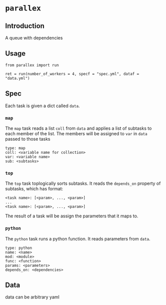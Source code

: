 # `parallex`
## Introduction
A queue with dependencies

## Usage

```
from parallex import run

ret = run(number_of_workers = 4, specf = "spec.yml", dataf = "data.yml")
```

## Spec
Each task is given a dict called `data`.

### `map`
The `map` task reads a list `coll` from `data` and applies a list of subtasks to each member of the list. The members will be assigned to `var` in `data` passed to those tasks

```
type: map
coll: <variable name for collection>
var: <variable name>
sub: <subtasks>
```

### `top`

The `top` task toplogically sorts subtasks. It reads the `depends_on` property of subtasks, which has format:

```
<task name>: [<param>, ..., <param>]
...
<task name>: [<param>, ..., <param>]
```
The result of a task will be assign the parameters that it maps to.

### `python`

The `python` task runs a python function. It reads parameters from `data`.
```
type: python
name: <name>
mod: <module>
func: <function>
params: <parameters>
depends_on: <dependencies>
```


## Data

data can be arbitrary yaml

